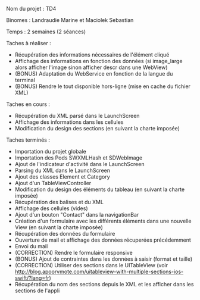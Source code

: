 Nom du projet : TD4

Binomes : Landraudie Marine et Maciolek Sebastian

Temps : 2 semaines (2 séances)

Taches à réaliser :
- Récupération des informations nécessaires de l'élément cliqué
- Affichage des informations en fonction des données (si image_large alors afficher l'image sinon afficher descr dans une WebView)
- (BONUS) Adaptation du WebService en fonction de la langue du terminal
- (BONUS) Rendre le tout disponible hors-ligne (mise en cache du fichier XML)

Taches en cours :
- Récupération du XML parsé dans le LaunchScreen
- Affichage des informations dans les cellules
- Modification du design des sections (en suivant la charte imposée)

Taches terminés :
- Importation du projet globale
- Importation des Pods SWXMLHash et SDWebImage
- Ajout de l'indicateur d'activité dans le LaunchScreen
- Parsing du XML dans le LaunchScreen
- Ajout des classes Element et Category
- Ajout d'un TableViewController
- Modification du design des éléments du tableau (en suivant la charte imposée)
- Récupération des balises <category> et <element> du XML
- Affichage des cellules (vides)
- Ajout d'un bouton "Contact" dans la navigationBar
- Création d'un formulaire avec les différents éléments dans une nouvelle View (en suivant la charte imposée)
- Récupération des données du formulaire
- Ouverture de mail et affichage des données récuperées précédemment
- Envoi du mail
- (CORRECTION) Rendre le formulaire responsive
- (BONUS) Ajout de contraintes dans les données à saisir (format et taille)
- (CORRECTION) Utiliser des sections dans le UITableView (voir http://blog.apoorvmote.com/uitableview-with-multiple-sections-ios-swift/?lang=fr)
- Récupération du nom des sections depuis le XML et les afficher dans les sections de l'appli